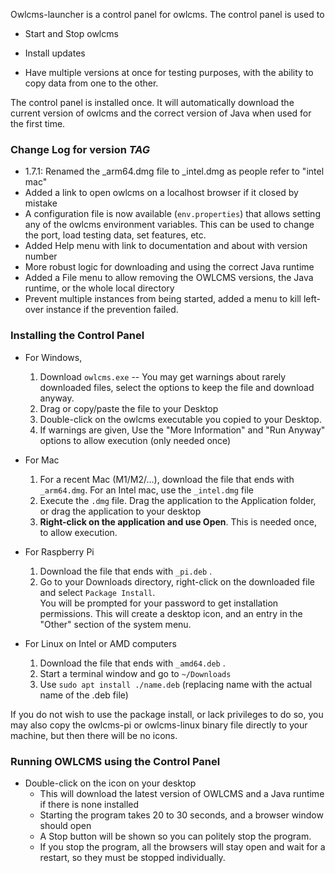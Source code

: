 Owlcms-launcher is a control panel for owlcms.  The control panel is used to

- Start and Stop owlcms

- Install updates
- Have multiple versions at once for testing purposes, with the ability to copy data from one to the other.

The control panel is installed once. It will automatically download the current version of owlcms and the correct version of Java when used for the first time.

### Change Log for version _TAG_

- 1.7.1: Renamed the _arm64.dmg file to _intel.dmg as people refer to "intel mac"
- Added a link to open owlcms on a localhost browser if it closed by mistake
- A configuration file is now available (`env.properties`) that allows setting any of the owlcms environment variables.  This can be used to change the port, load testing data, set features, etc.
- Added Help menu with link to documentation and about with version number
- More robust logic for downloading and using the correct Java runtime
- Added a File menu to allow removing the OWLCMS versions, the Java runtime, or the whole local directory
- Prevent multiple instances from being started, added a menu to kill left-over instance if the prevention failed.

### Installing the Control Panel

- For Windows, 
  1. Download `owlcms.exe` -- You may get warnings about rarely downloaded files, select the options to keep the file and download anyway.
  2. Drag or copy/paste the file to your Desktop
  3. Double-click on the owlcms executable you copied to your Desktop.
  4. If warnings are given, Use the "More Information"  and "Run Anyway" options to allow execution (only needed once)
  
- For Mac
  1. For a recent Mac (M1/M2/...), download the file that ends with `_arm64.dmg`.   For an Intel mac, use the `_intel.dmg` file
  2. Execute the `.dmg` file.  Drag the application to the Application folder, or drag the application to your desktop
  3. **Right-click on the application and use Open**.  This is needed once, to allow execution.

- For Raspberry Pi
  1. Download the file that ends with `_pi.deb` .
  2. Go to your Downloads directory, right-click on the downloaded file and select `Package Install`.  
     You will be prompted for your password to get installation permissions. This will create a desktop icon, and an entry in the "Other" section of the system menu.

- For Linux on Intel or AMD computers
  1. Download the file that ends with `_amd64.deb` .
  2. Start a terminal window and go to `~/Downloads`
  5. Use `sudo apt install ./name.deb` (replacing name with the actual name of the .deb file)

If you do not wish to use the package install, or lack privileges to do so, you may also copy the owlcms-pi or owlcms-linux binary file directly to your machine, but then there will be no icons.

### Running OWLCMS using the Control Panel

- Double-click on the icon on your desktop
  - This will download the latest version of OWLCMS and a Java runtime if there is none installed
  - Starting the program takes 20 to 30 seconds, and a browser window should open
  - A Stop button will be shown so you can politely stop the program.
  - If you stop the program, all the browsers will stay open and wait for a restart, so they must be stopped individually.